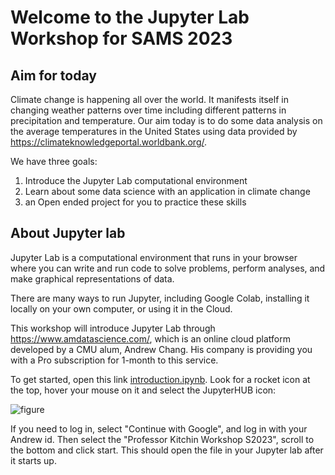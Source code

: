 # Welcome to the Jupyter Lab Workshop for SAMS 2023

## Aim for today

Climate change is happening all over the world. It manifests itself in changing weather patterns over time including different patterns in precipitation and temperature. Our aim today is to do some data analysis on the average temperatures in the United States using data provided by https://climateknowledgeportal.worldbank.org/.

We have three goals:
1. Introduce the Jupyter Lab computational environment
2. Learn about some data science with an application in climate change
3. an Open ended project for you to practice these skills

## About Jupyter lab

Jupyter Lab is a computational environment that runs in your browser where you can write and run code to solve problems, perform analyses, and make graphical representations of data. 

There are many ways to run Jupyter, including Google Colab, installing it locally on your own computer, or using it in the Cloud.

This workshop will introduce Jupyter Lab through https://www.amdatascience.com/, which is an online cloud platform developed by a CMU alum, Andrew Chang. His company is providing you with a Pro subscription for 1-month to this service.

To get started, open this link [introduction.ipynb](introduction.ipynb). Look for a rocket icon at the top, hover your mouse on it and select the JupyterHUB icon:

![figure](rocket.png)

If you need to log in, select "Continue with Google", and log in with your Andrew id. Then select the "Professor Kitchin Workshop S2023", scroll to the bottom and click start. This should open the file in your Jupyter lab after it starts up.

